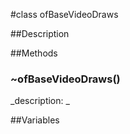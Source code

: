 #class ofBaseVideoDraws


##Description












##Methods



### ~ofBaseVideoDraws()

<!--

_syntax: ~ofBaseVideoDraws()_

_name: ~ofBaseVideoDraws_

_returns: _

_returns_description: _

_parameters: _

_access: public_

_version_started: 007_

_version_deprecated: _

_summary: _

_constant: False_

_static: no_

_visible: True_

_advanced: False_



-->

_description: _














##Variables



